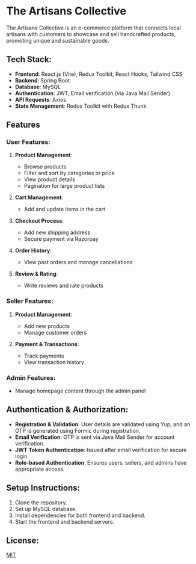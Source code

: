 # The Artisans Collective

The Artisans Collective is an e-commerce platform that connects local artisans with customers to showcase and sell handcrafted products, promoting unique and sustainable goods.

## Tech Stack:
- **Frontend**: React.js (Vite), Redux Toolkit, React Hooks, Tailwind CSS
- **Backend**: Spring Boot
- **Database**: MySQL
- **Authentication**: JWT, Email verification (via Java Mail Sender)
- **API Requests**: Axios
- **State Management**: Redux Toolkit with Redux Thunk

## Features

### User Features:
1. **Product Management**:
   - Browse products
   - Filter and sort by categories or price
   - View product details
   - Pagination for large product lists

2. **Cart Management**:
   - Add and update items in the cart

3. **Checkout Process**:
   - Add new shipping address
   - Secure payment via Razorpay

4. **Order History**:
   - View past orders and manage cancellations

5. **Review & Rating**:
   - Write reviews and rate products

### Seller Features:
1. **Product Management**:
   - Add new products
   - Manage customer orders

2. **Payment & Transactions**:
   - Track payments
   - View transaction history

### Admin Features:
- Manage homepage content through the admin panel

## Authentication & Authorization:
- **Registration & Validation**: User details are validated using Yup, and an OTP is generated using Formic during registration.
- **Email Verification**: OTP is sent via Java Mail Sender for account verification.
- **JWT Token Authentication**: Issued after email verification for secure login.
- **Role-based Authentication**: Ensures users, sellers, and admins have appropriate access.

## Setup Instructions:
1. Clone the repository.
2. Set up MySQL database.
3. Install dependencies for both frontend and backend.
4. Start the frontend and backend servers.

## License:
[MIT](LICENSE)
